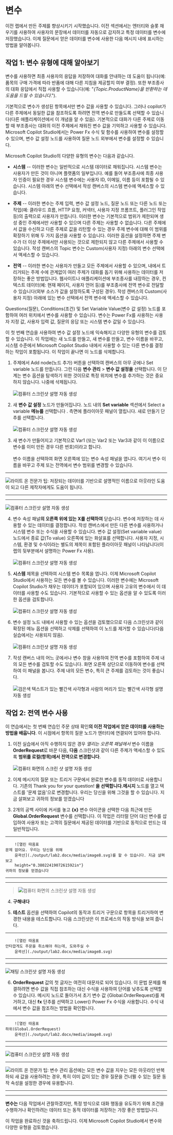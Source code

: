 # 변수

이전 랩에서 만든 주제를 향상시키기 시작했습니다. 이전 섹션에서는
엔터티와 슬롯 채우기를 사용하여 사용자의 문장에서 데이터를 자동으로
감지하고 특정 데이터를 변수에 저장했습니다. 이제 질문에서 얻은 데이터를
변수에 사용한 다음 메시지 내에 표시하는 방법을 알아봅니다.

## 작업 1: 변수 유형에 대해 알아보기

변수를 사용하면 최종 사용자의 응답을 저장하여 대화를 안내하는 데 도움이
됩니다(예: 품목의 구매 가격에 따라 반품에 대해 다른 지침을 제공할지 여부
결정). 또한 부조종사의 대화 응답에서 직접 사용할 수 있습니다(예:
\"*{Topic.ProductName}을 반환하는 데 도움을 드릴 수 있습니다*.\").

기본적으로 변수가 생성된 항목에서만 변수 값을 사용할 수 있습니다. 그러나
copilot가 다른 주제에서 동일한 값을 참조하도록 하려면 전역 변수로
만들도록 선택할 수 있습니다(다른 애플리케이션에서 이 개념을 알 수 있음).
기본적으로 대화가 다른 주제로 이동할 때 부조종사는 대화의 이전 주제에서
채워진 변수 값을 기억하고 사용할 수 있습니다. Microsoft Copilot
Studio에서는 Power Fx 수식 및 함수를 사용하여 변수를 설정할 수 있으며,
변수 값 설정 노드를 사용하여 질문 노드 외부에서 변수를 설정할 수
있습니다.

Microsoft Copilot Studio의 다양한 유형의 변수는 다음과 같습니다.

-   **시스템** -- 이러한 변수는 일반적으로 시스템 데이터로 채워집니다.
    시스템 변수는 사용자가 만든 것이 아니며 플랫폼의 일부입니다. 예를
    들어 부조종사에 최종 사용자 인증이 필요한 경우 시스템 변수에는
    사용자 ID, 이메일, 이름 등이 포함될 수 있습니다. 시스템 아래의 변수
    선택에서 작성 캔버스의 시스템 변수에 액세스할 수 있습니다.

-   **주제** -- 이러한 변수는 주제 입력, 변수 값 설정 노드, 질문 노드
    또는 다른 노드 또는 작업(예: 클라우드 흐름, HTTP 요청, 커넥터,
    사용자 지정 프롬프트, 플러그인 작업 등)의 출력으로 사용자가
    만듭니다. 이러한 변수는 기본적으로 범위가 제한되며 생성 중인
    주제에서만 사용할 수 있으며 다른 주제는 사용할 수 없습니다. 다른
    주제에서 값을 수신하고 다른 주제로 값을 리턴할 수 있는 경우 주제
    변수에 대해 이 범위를 확장하기 위해 두 가지 옵션을 사용할 수
    있습니다. 이러한 옵션을 설정하면 주제 변수가 더 이상 주제에서만
    사용되는 것으로 제한되지 않고 다른 주제에서 사용할 수 있습니다. 작성
    캔버스의 Topic 변수는 Custom(사용자 지정) 아래의 변수 선택에서
    액세스할 수 있습니다.

-   **전역** -- 이러한 변수는 사용자가 만들고 모든 주제에서 사용할 수
    있으며, 내에서 트리거되는 주제 수에 관계없이 여러 주제가 대화를 돕기
    위해 사용하는 데이터를 저장하는 좋은 방법입니다. 웹사이트나
    애플리케이션에 부조종사를 내장하는 경우, 컨텍스트 데이터(예: 현재
    페이지, 사용자 언어 등)를 부조종사에 전역 변수로 전달할 수
    있습니다(외부 소스가 값을 설정하도록 구성된 경우). 작성 캔버스의
    Custom(사용자 지정) 아래에 있는 변수 선택에서 전역 변수에 액세스할
    수 있습니다.

Questions(질문), Conditions(조건) 및 Set Variable Value(변수 값 설정)
노드를 포함하여 여러 위치에서 변수를 사용할 수 있습니다. 변수는 Power
Fx를 사용하는 사용자 지정 값, 사용자 입력 값, 질문의 응답 또는 시스템
변수 값일 수 있습니다.

이 첫 번째 연습을 사용하여 변수 값 설정 노드에 익숙해지고 다양한 유형의
변수를 검토할 수 있습니다. 이 작업에는 새 노드를 만들고, 새 변수를
만들고, 변수 이름을 바꾸고, 시스템 수준에서 Microsoft Copilot Studio
내에서 사용할 수 있는 다른 변수를 결정하는 작업이 포함됩니다. 이 작업이
끝나면 이 노드를 삭제합니다.

1.  주제에서 Add node(노드 추가) 버튼을 선택하여 캔버스의 아무 곳에나
    Set variable 노드를 만듭니다. 그런 다음 **변수 관리** \> **변수 값
    설정을** 선택합니다. 이 단계는 변수 옵션을 탐색하기 위한 것이므로
    특정 위치에 변수를 추가하는 것은 중요하지 않습니다. 나중에
    삭제됩니다.\
    \
    ![컴퓨터 스크린샷 설명 자동
    생성](./output/lab2.docx/media/image14.png)

2.  새 **변수 값 설정** 노드가 만들어집니다. 노드 내의 **Set variable**
    섹션에서 Select a variable **메뉴를** 선택합니다 . 측면에 플라이아웃
    패널이 열립니다. 새로 만들기 단추를 선택합니다.\
    \
    ![컴퓨터 스크린샷 설명 자동
    생성](./output/lab2.docx/media/image15.png)

3.  새 변수가 만들어지고 기본적으로 Var1 (또는 Var2 또는 Var3과 같이 이
    이름으로 변수를 이미 만든 경우 다른 번호)이라고 합니다.\
    \
    변수 이름을 선택하여 화면 오른쪽에 있는 변수 속성 패널을 엽니다.
    여기서 변수 이름을 바꾸고 주제 또는 전역에서 변수 범위를 변경할 수
    있습니다.

  -----------------------------------------------------------------------------------------------------------------------------------------------
  ![라이트 온                                                                     **전문가 팁:** 저장되는 데이터를 기반으로 설명적인 이름으로
  아웃라인](./output/lab2.docx/media/image11.svg)                                                 도움이 되고 다른 제작자에게도 도움이 됩니다.
  ------------------------------------------------------------------------------- ---------------------------------------------------------------

  -----------------------------------------------------------------------------------------------------------------------------------------------

![컴퓨터 스크린샷 설명 자동
생성](./output/lab2.docx/media/image16.png)

4.  변수 속성 패널**의 오른쪽 위에 있는 X를 선택하여** 닫습니다. 변수에
    저장하는 데 사용할 수 있는 데이터를 결정합니다. 작성 캔버스에서 만든
    다른 변수를 사용하거나 시스템 변수 또는 수식을 사용할 수 있습니다.
    변수 값 설정(Set variable value) 노드에서 종료 값(To value) 오른쪽에
    있는 화살표를 선택합니다. 사용자 지정, 시스템, 환경 및 수식이라는
    별도의 제목이 포함된 플라이아웃 패널이 나타납니다(이 랩의 뒷부분에서
    설명하는 Power Fx 사용).\
    \
    ![컴퓨터 스크린샷 설명 자동
    생성](./output/lab2.docx/media/image17.png)

5.  **시스템** 제목을 선택하여 시스템 변수 목록을 엽니다. 이제 Microsoft
    Copilot Studio에서 사용하는 모든 변수를 볼 수 있습니다. 이러한
    변수에는 Microsoft Copilot Studio가 채우는 데이터가 포함되어 있으며
    사용자 고유의 변수에서 이 데이터를 사용할 수도 있습니다. 기본적으로
    사용할 수 있는 옵션을 알 수 있도록 이러한 옵션을 검토합니다.\
    \
    ![컴퓨터 스크린샷 설명 자동
    생성](./output/lab2.docx/media/image18.png)

6.  변수 설정 노드 내에서 사용할 수 있는 옵션을 검토했으므로 다음
    스크린샷과 같이 확장된 메뉴 옵션을 선택하고 삭제를 선택하여 이
    노드를 제거할 수 있습니다(다음 실습에서는 사용되지 않음).\
    \
    ![컴퓨터 스크린샷 설명 자동
    생성](./output/lab2.docx/media/image19.png)

7.  작성 캔버스 내의 어느 곳에서나 변수 창을 사용하여 전역 변수를
    포함하여 주제 내의 모든 변수를 검토할 수도 있습니다. 화면 오른쪽
    상단으로 이동하여 변수를 선택하여 이 패널을 봅니다. 주제 내의 모든
    변수, 특히 큰 주제를 검토하는 것이 좋습니다.\
    \
    ![검은색 텍스트가 있는 빨간색 사각형과 사람의 머리가 있는 빨간색
    사각형 설명 자동
    생성](./output/lab2.docx/media/image20.png)

## 작업 2: 전역 변수 사용

이 연습에서는 첫 번째 연습인 주문 상태 확인**의 이전 작업에서 얻은
데이터를 사용하는 방법을 배웁니다**. 이 시점에서 항목의 질문 노드가
엔터티에 연결되어 있어야 합니다.

1.  이전 실습에서 아직 수행하지 않은 경우 *열리는 오른쪽 패널에서* 변수
    이름을 **OrderRequest**로 바꾼 다음, **다음** 스크린샷과 같이 다른
    주제가 액세스할 수 있도록 **범위를 로컬(항목)에서 전역으로
    변경합니다**.\
    \
    ![컴퓨터 화면의 스크린 샷 설명 자동
    생성](./output/lab2.docx/media/image21.png)

2.  이제 메시지의 질문 또는 트리거 구문에서 완료한 변수를 동적 데이터로
    사용합니다. 기존의 Thank you for your question! **을
    선택합니다.메시지** 노드를 열고 텍스트를 \'문제 없음\'으로
    변경합니다. 우리는 당신을 위해 그것을 할 수 있습니다. 지금 살펴보고
    귀하의 정보를 얻겠습니다

3.  2개의 공백 사이에 커서를 놓고 **{x}** 변수 아이콘을 선택한 다음
    최근에 만든 **Global.OrderRequest** 변수를 선택합니다. 이 작업은
    리터럴 단어 대신 변수를 삽입하여 사용자 또는 고객의 질문에서 제공된
    데이터를 기반으로 동적으로 만드는 데 일반적입니다.

  ---------------------------------------------------------------------------------------------------------------------------------------------
        ![열린 따옴표                                                               문제 없어요. 우리는 당신을 위해                        
        윤곽선](./output/lab2.docx/media/image8.svg)를 할 수 있습니다. 지금 살펴보고  
        height="0.3802241907261592in"}                                              귀하의 정보를 얻겠습니다                               
  ----- --------------------------------------------------------------------------- ------------------------------------------------------ ----

  ---------------------------------------------------------------------------------------------------------------------------------------------

> ![컴퓨터 화면의 스크린샷 설명 자동
> 생성](./output/lab2.docx/media/image22.png)

4.  **구해내다**

5.  **테스트** 옵션을 선택하여 Copilot의 동작과 트리거 구문으로 항목을
    트리거하여 변경한 내용을 테스트합니다. 다음 스크린샷은 이 프로세스의
    작동 방식을 보여 줍니다.

  ---------------------------------------------------------------------------------------------------------------------------------------------
        ![열린 따옴표                                                               안타깝게도 주문을 취소해야 하는데, 도와주실 수         
        윤곽선](./output/lab2.docx/media/image8.svg)                                                                                                     
  ----- --------------------------------------------------------------------------- ------------------------------------------------------ ----

  ---------------------------------------------------------------------------------------------------------------------------------------------

![채팅 스크린샷 설명 자동
생성](./output/lab2.docx/media/image23.png)

6.  **OrderRequest** 값의 첫 글자는 여전히 대문자로 되어 있습니다. 이
    문법 문제를 해결하려면 변수 값을 직접 참조하는 대신 수식을 사용하여
    단어를 낮추도록 선택할 수 있습니다. 메시지 노드로 돌아가서 초기 변수
    값 {Global.OrderRequest}를 제거하고, 대신 **fx** 단추를 선택하고
    Lower() Power Fx 수식을 사용합니다. 수식 내에서 변수 값을 참조하는
    방법을 확인합니다.

  ---------------------------------------------------------------------------------------------------------------------------------------------
        ![열린 따옴표                                                               하위(Global.OrderRequest)                              
        윤곽선](./output/lab2.docx/media/image8.svg)                                                                                                     
  ----- --------------------------------------------------------------------------- ------------------------------------------------------ ----

  ---------------------------------------------------------------------------------------------------------------------------------------------

![컴퓨터 스크린샷 설명 자동
생성](./output/lab2.docx/media/image24.png)

  -----------------------------------------------------------------------------------------------------------------------------------------------
  ![라이트 온                                                                     **전문가 팁:** 변수 관리 옵션에는 모든 변수 값을 지우는 모든
  아웃라인](./output/lab2.docx/media/image11.svg)                                                 반복하되 새 값을 사용하려는 경우, 특히 이미 값이 있는 경우
                                                                                  질문을 건너뛸 수 있는 질문 동작 속성을 설정한 경우에
                                                                                  유용합니다.
  ------------------------------------------------------------------------------- ---------------------------------------------------------------

  -----------------------------------------------------------------------------------------------------------------------------------------------

**변수는** 다음 작업에서 관찰하겠지만, 특정 방식으로 대화 행동을
유도하기 위해 조건을 수행하거나 확인하려는 데이터 또는 동적 데이터를
저장하는 가장 좋은 방법입니다.

이 작업을 완료하신 것을 축하드립니다. 이제 Microsoft Copilot Studio에서
변수와 다양한 유형을 검토했습니다.

